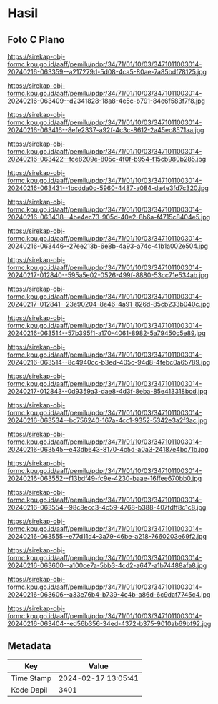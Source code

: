 # Hasil

## Foto C Plano

https://sirekap-obj-formc.kpu.go.id/aaff/pemilu/pdpr/34/71/01/10/03/3471011003014-20240216-063359--a217279d-5d08-4ca5-80ae-7a85bdf78125.jpg

https://sirekap-obj-formc.kpu.go.id/aaff/pemilu/pdpr/34/71/01/10/03/3471011003014-20240216-063409--d2341828-18a8-4e5c-b791-84e6f583f7f8.jpg

https://sirekap-obj-formc.kpu.go.id/aaff/pemilu/pdpr/34/71/01/10/03/3471011003014-20240216-063416--8efe2337-a92f-4c3c-8612-2a45ec8571aa.jpg

https://sirekap-obj-formc.kpu.go.id/aaff/pemilu/pdpr/34/71/01/10/03/3471011003014-20240216-063422--fce8209e-805c-4f0f-b954-f15cb980b285.jpg

https://sirekap-obj-formc.kpu.go.id/aaff/pemilu/pdpr/34/71/01/10/03/3471011003014-20240216-063431--1bcdda0c-5960-4487-a084-da4e3fd7c320.jpg

https://sirekap-obj-formc.kpu.go.id/aaff/pemilu/pdpr/34/71/01/10/03/3471011003014-20240216-063438--4be4ec73-905d-40e2-8b6a-f4715c8404e5.jpg

https://sirekap-obj-formc.kpu.go.id/aaff/pemilu/pdpr/34/71/01/10/03/3471011003014-20240216-063446--27ee213b-6e8b-4a93-a74c-41b1a002e504.jpg

https://sirekap-obj-formc.kpu.go.id/aaff/pemilu/pdpr/34/71/01/10/03/3471011003014-20240217-012840--595a5e02-0526-499f-8880-53cc71e534ab.jpg

https://sirekap-obj-formc.kpu.go.id/aaff/pemilu/pdpr/34/71/01/10/03/3471011003014-20240217-012841--23e90204-8e46-4a91-826d-85cb233b040c.jpg

https://sirekap-obj-formc.kpu.go.id/aaff/pemilu/pdpr/34/71/01/10/03/3471011003014-20240216-063514--57b395f1-a170-4061-8982-5a79450c5e89.jpg

https://sirekap-obj-formc.kpu.go.id/aaff/pemilu/pdpr/34/71/01/10/03/3471011003014-20240216-063514--8c4940cc-b3ed-405c-94d8-4febc0a65789.jpg

https://sirekap-obj-formc.kpu.go.id/aaff/pemilu/pdpr/34/71/01/10/03/3471011003014-20240217-012843--0d9359a3-dae8-4d3f-8eba-85e413318bcd.jpg

https://sirekap-obj-formc.kpu.go.id/aaff/pemilu/pdpr/34/71/01/10/03/3471011003014-20240216-063534--bc756240-167a-4cc1-9352-5342e3a2f3ac.jpg

https://sirekap-obj-formc.kpu.go.id/aaff/pemilu/pdpr/34/71/01/10/03/3471011003014-20240216-063545--e43db643-8170-4c5d-a0a3-24187e4bc71b.jpg

https://sirekap-obj-formc.kpu.go.id/aaff/pemilu/pdpr/34/71/01/10/03/3471011003014-20240216-063552--f13bdf49-fc9e-4230-baae-16ffee670bb0.jpg

https://sirekap-obj-formc.kpu.go.id/aaff/pemilu/pdpr/34/71/01/10/03/3471011003014-20240216-063554--98c8ecc3-4c59-4768-b388-407fdff8c1c8.jpg

https://sirekap-obj-formc.kpu.go.id/aaff/pemilu/pdpr/34/71/01/10/03/3471011003014-20240216-063555--e77d11d4-3a79-46be-a218-7660203e69f2.jpg

https://sirekap-obj-formc.kpu.go.id/aaff/pemilu/pdpr/34/71/01/10/03/3471011003014-20240216-063600--a100ce7a-5bb3-4cd2-a647-a1b74488afa8.jpg

https://sirekap-obj-formc.kpu.go.id/aaff/pemilu/pdpr/34/71/01/10/03/3471011003014-20240216-063606--a33e76b4-b739-4c4b-a86d-6c9daf7745c4.jpg

https://sirekap-obj-formc.kpu.go.id/aaff/pemilu/pdpr/34/71/01/10/03/3471011003014-20240216-063404--ed56b356-34ed-4372-b375-9010ab69bf92.jpg


## Metadata

| Key        | Value               |
| ---------- | ------------------- |
| Time Stamp | 2024-02-17 13:05:41 |
| Kode Dapil | 3401                |



